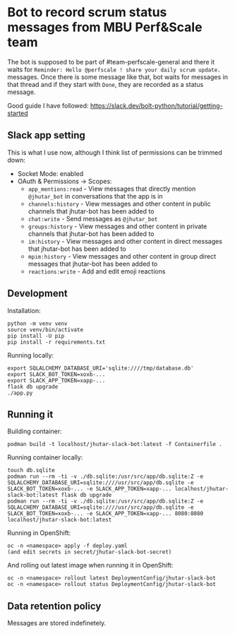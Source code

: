 Bot to record scrum status messages from MBU Perf&Scale team
============================================================

The bot is supposed to be part of #team-perfscale-general and there it waits for `Reminder: Hello @perfscale ! share your daily scrum update.` messages. Once there is some message like that, bot waits for messages in that thread and if they start with `Done`, they are recorded as a status message.

Good guide I have followed: <https://slack.dev/bolt-python/tutorial/getting-started>

Slack app setting
-----------------

This is what I use now, although I think list of permissions can be
trimmed down:

* Socket Mode: enabled
* OAuth & Permissions -> Scopes:
    * `app_mentions:read` - View messages that directly mention `@jhutar_bot` in conversations that the app is in
    * `channels:history` - View messages and other content in public channels that jhutar-bot has been added to
    * `chat:write` - Send messages as `@jhutar_bot`
    * `groups:history` - View messages and other content in private channels that jhutar-bot has been added to
    * `im:history` - View messages and other content in direct messages that jhutar-bot has been added to
    * `mpim:history` - View messages and other content in group direct messages that jhutar-bot has been added to
    * `reactions:write` - Add and edit emoji reactions

Development
-----------

Installation:

    python -m venv venv
    source venv/bin/activate
    pip install -U pip
    pip install -r requirements.txt

Running locally:

    export SQLALCHEMY_DATABASE_URI='sqlite:////tmp/database.db'
    export SLACK_BOT_TOKEN=xoxb-...
    export SLACK_APP_TOKEN=xapp-...
    flask db upgrade
    ./app.py

Running it
----------

Building container:

    podman build -t localhost/jhutar-slack-bot:latest -f Containerfile .

Running container locally:

    touch db.sqlite
    podman run --rm -ti -v ./db.sqlite:/usr/src/app/db.sqlite:Z -e SQLALCHEMY_DATABASE_URI=sqlite:////usr/src/app/db.sqlite -e SLACK_BOT_TOKEN=xoxb-... -e SLACK_APP_TOKEN=xapp-... localhost/jhutar-slack-bot:latest flask db upgrade
    podman run --rm -ti -v ./db.sqlite:/usr/src/app/db.sqlite:Z -e SQLALCHEMY_DATABASE_URI=sqlite:////usr/src/app/db.sqlite -e SLACK_BOT_TOKEN=xoxb-... -e SLACK_APP_TOKEN=xapp-... 8080:8080 localhost/jhutar-slack-bot:latest

Running in OpenShift:

    oc -n <namespace> apply -f deploy.yaml
    (and edit secrets in secret/jhutar-slack-bot-secret)

And rolling out latest image when running it in OpenShift:

    oc -n <namespace> rollout latest DeploymentConfig/jhutar-slack-bot
    oc -n <namespace> rollout status DeploymentConfig/jhutar-slack-bot

Data retention policy
---------------------

Messages are stored indefinetely.
